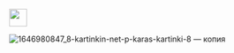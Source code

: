 
<img src="https://dima455689.github.io/ctrl-c_ctrl-v/" height="32"/></h1>
 <!---Пример кода-->
 ![1646980847_8-kartinkin-net-p-karas-kartinki-8 — копия](https://github.com/dima455689/karas/assets/149286404/8c072206-d231-4404-bdcb-4e6f08f6eab2)
